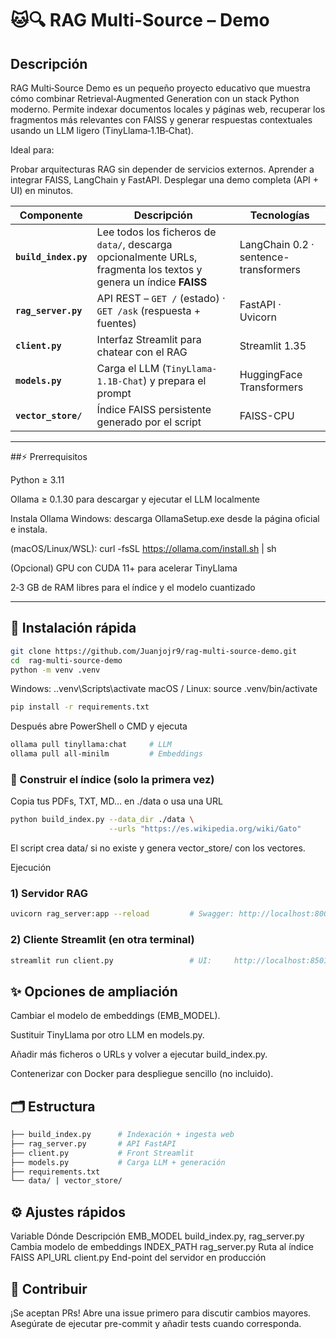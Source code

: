 
# 🐱🔍 RAG Multi-Source – Demo

## Descripción

RAG Multi‑Source Demo es un pequeño proyecto educativo que muestra cómo combinar Retrieval‑Augmented Generation con un stack Python moderno. Permite indexar documentos locales y páginas web, recuperar los fragmentos más relevantes con FAISS y generar respuestas contextuales usando un LLM ligero (TinyLlama‑1.1B‑Chat).

Ideal para:

Probar arquitecturas RAG sin depender de servicios externos.
Aprender a integrar FAISS, LangChain y FastAPI.
Desplegar una demo completa (API + UI) en minutos.



| Componente | Descripción | Tecnologías |
|------------|-------------|-------------|
| **`build_index.py`** | Lee todos los ficheros de `data/`, descarga opcionalmente URLs, fragmenta los textos y genera un índice **FAISS** | LangChain 0.2 · sentence-transformers |
| **`rag_server.py`** | API REST  – `GET /` (estado) · `GET /ask` (respuesta + fuentes) | FastAPI · Uvicorn |
| **`client.py`** | Interfaz Streamlit para chatear con el RAG | Streamlit 1.35 |
| **`models.py`** | Carga el LLM (`TinyLlama-1.1B-Chat`) y prepara el prompt | HuggingFace Transformers |
| **`vector_store/`** | Índice FAISS persistente generado por el script | FAISS-CPU |

---
##⚡ Prerrequisitos

Python ≥ 3.11

Ollama ≥ 0.1.30 para descargar y ejecutar el LLM localmente

Instala Ollama
Windows: descarga OllamaSetup.exe desde la página oficial e instala.

(macOS/Linux/WSL): curl -fsSL https://ollama.com/install.sh | sh

(Opcional) GPU con CUDA 11+ para acelerar TinyLlama

2‑3 GB de RAM libres para el índice y el modelo cuantizado


---
## 🚀 Instalación rápida

```bash
git clone https://github.com/Juanjojr9/rag-multi-source-demo.git
cd  rag-multi-source-demo
python -m venv .venv
```
 Windows:
.\.venv\Scripts\activate
macOS / Linux:
source .venv/bin/activate
```bash
pip install -r requirements.txt
```
Después abre PowerShell o CMD y ejecuta
```bash
ollama pull tinyllama:chat     # LLM
ollama pull all-minilm         # Embeddings
```

### 🔧 Construir el índice (solo la primera vez)


Copia tus PDFs, TXT, MD… en ./data o usa una URL

```bash
python build_index.py --data_dir ./data \
                      --urls "https://es.wikipedia.org/wiki/Gato"
```
El script crea data/ si no existe y genera vector_store/ con los vectores.


Ejecución
### 1) Servidor RAG
```bash
uvicorn rag_server:app --reload         # Swagger: http://localhost:8000/docs
```
### 2) Cliente Streamlit (en otra terminal)
```bash
streamlit run client.py                 # UI:     http://localhost:8501
```

## ✨ Opciones de ampliación
Cambiar el modelo de embeddings (EMB_MODEL).

Sustituir TinyLlama por otro LLM en models.py.

Añadir más ficheros o URLs y volver a ejecutar build_index.py.

Contenerizar con Docker para despliegue sencillo (no incluido).


## 🗂️ Estructura
```bash
├── build_index.py      # Indexación + ingesta web
├── rag_server.py       # API FastAPI
├── client.py           # Front Streamlit
├── models.py           # Carga LLM + generación
├── requirements.txt
└── data/ | vector_store/
```

## ⚙️ Ajustes rápidos
Variable	Dónde	Descripción
EMB_MODEL	build_index.py, rag_server.py	Cambia modelo de embeddings
INDEX_PATH	rag_server.py	Ruta al índice FAISS
API_URL	client.py	End-point del servidor en producción


## 🤝 Contribuir
¡Se aceptan PRs! Abre una issue primero para discutir cambios mayores.
Asegúrate de ejecutar pre-commit y añadir tests cuando corresponda.

